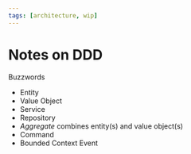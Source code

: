 ```yaml
---
tags: [architecture, wip]
---
```


# Notes on DDD

Buzzwords

- Entity
- Value Object
- Service
- Repository
- *Aggregate* combines entity(s) and value object(s)
- Command
- Bounded Context Event

